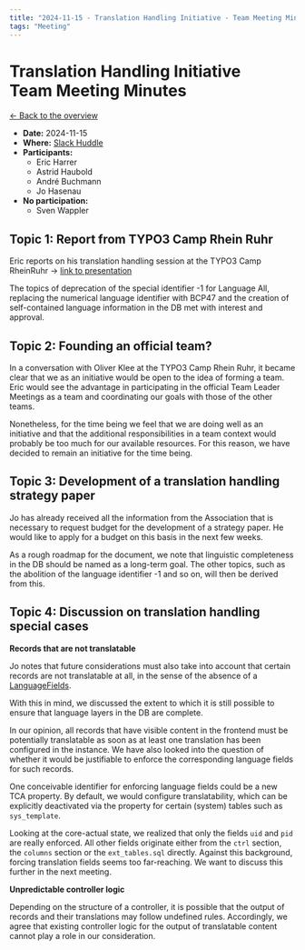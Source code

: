 ```yaml
---
title: "2024-11-15 - Translation Handling Initiative - Team Meeting Minutes"
tags: "Meeting"
---
```


# Translation Handling Initiative<br>Team Meeting Minutes

[← Back to the overview](https://notes.typo3.org/s/f3ae8fZSD)

- **Date:** 2024-11-15<br>
- **Where:** [Slack Huddle](https://app.slack.com/huddle/T024TUMLZ/C05D7UF1L8M)
- **Participants:**
    - Eric Harrer
    - Astrid Haubold
    - André Buchmann
    - Jo Hasenau
- **No participation:**
    - Sven Wappler

## Topic 1: Report from TYPO3 Camp Rhein Ruhr

Eric reports on his translation handling session at the TYPO3 Camp RheinRuhr → [link to presentation](https://notes.typo3.org/p/uzfAgdbw7#/)

The topics of deprecation of the special identifier -1 for Language All, replacing the numerical language identifier with BCP47 and the creation of self-contained language information in the DB met with interest and approval.

## Topic 2: Founding an official team?

In a conversation with Oliver Klee at the TYPO3 Camp Rhein Ruhr, it became clear that we as an initiative would be open to the idea of forming a team. Eric would see the advantage in participating in the official Team Leader Meetings as a team and coordinating our goals with those of the other teams.

Nonetheless, for the time being we feel that we are doing well as an initiative and that the additional responsibilities in a team context would probably be too much for our available resources. For this reason, we have decided to remain an initiative for the time being.

## Topic 3: Development of a translation handling strategy paper

Jo has already received all the information from the Association that is necessary to request budget for the development of a strategy paper. He would like to apply for a budget on this basis in the next few weeks.

As a rough roadmap for the document, we note that linguistic completeness in the DB should be named as a long-term goal. The other topics, such as the abolition of the language identifier -1 and so on, will then be derived from this.

## Topic 4: Discussion on translation handling special cases

**Records that are not translatable**

Jo notes that future considerations must also take into account that certain records are not translatable at all, in the sense of the absence of a [LanguageFields](https://docs.typo3.org/m/typo3/reference-tca/main/en-us/Ctrl/Index.html#confval-ctrl-languagefield).

With this in mind, we discussed the extent to which it is still possible to ensure that language layers in the DB are complete.

In our opinion, all records that have visible content in the frontend must be potentially translatable as soon as at least one translation has been configured in the instance. We have also looked into the question of whether it would be justifiable to enforce the corresponding language fields for such records.

One conceivable identifier for enforcing language fields could be a new TCA property. By default, we would configure translatability, which can be explicitly deactivated via the property for certain (system) tables such as `sys_template`.

Looking at the core-actual state, we realized that only the fields `uid` and `pid` are really enforced. All other fields originate either from the `ctrl` section, the `columns` section or the `ext_tables.sql` directly. Against this background, forcing translation fields seems too far-reaching. We want to discuss this further in the next meeting.

**Unpredictable controller logic**

Depending on the structure of a controller, it is possible that the output of records and their translations may follow undefined rules. Accordingly, we agree that existing controller logic for the output of translatable content cannot play a role in our consideration.